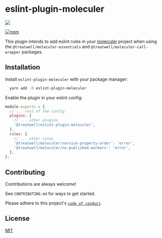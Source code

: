 # eslint-plugin-moleculer

[![](https://cdn1.treatwell.net/images/view/v2.i1756348.w200.h50.x4965194E.jpeg)](https://treatwell.com/tech)

[![npm](https://img.shields.io/npm/v/@treatwell/eslint-plugin-moleculer?style=flat-square)](https://www.npmjs.com/package/@treatwell/eslint-plugin-moleculer)

This plugin intends to add eslint rules in your [moleculer](https://github.com/moleculerjs/moleculer) project 
when using the `@treatwell/moleculer-essentials` and `@treatwell/moleculer-call-wrapper` packages.

## Installation

Install `eslint-plugin-moleculer` with your package manager:

```bash
  yarn add -D eslint-plugin-moleculer
```

Enable the plugin in your eslint config:

```js
module.exports = {
  // ... rest of the config
  plugins: [
    // ... other plugins
    '@treatwell/eslint-plugin-moleculer',
  ],
  rules: {
    // ... other rules
    '@treatwell/moleculer/service-property-order': 'error',
    '@treatwell/moleculer/no-published-workers': 'error',
  },
};
```

## Contributing

Contributions are always welcome!

See `CONTRIBUTING.md` for ways to get started.

Please adhere to this project's [`code of conduct`](./CODE_OF_CONDUCT.md).

## License

[MIT](https://choosealicense.com/licenses/mit/)
